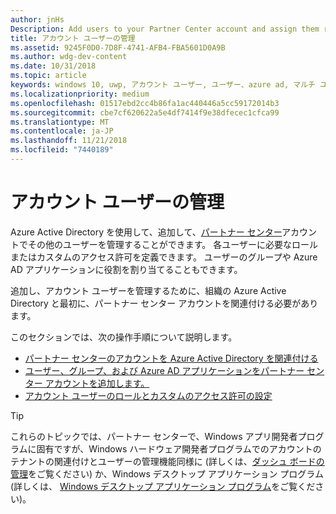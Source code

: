 ```yaml
---
author: jnHs
Description: Add users to your Partner Center account and assign them roles with specific permissions.
title: アカウント ユーザーの管理
ms.assetid: 9245F0D0-7D8F-4741-AFB4-FBA5601D0A9B
ms.author: wdg-dev-content
ms.date: 10/31/2018
ms.topic: article
keywords: windows 10, uwp, アカウント ユーザー, ユーザー、azure ad, マルチ ユーザー、複数のユーザーを管理します。
ms.localizationpriority: medium
ms.openlocfilehash: 01517ebd2cc4b86fa1ac440446a5cc59172014b3
ms.sourcegitcommit: cbe7cf620622a5e4df7414f9e38dfecec1cfca99
ms.translationtype: MT
ms.contentlocale: ja-JP
ms.lasthandoff: 11/21/2018
ms.locfileid: "7440189"
---
```

# <a name="manage-account-users"></a>アカウント ユーザーの管理

Azure Active Directory を使用して、追加して、[パートナー センター](https://partner.microsoft.com/dashboard)アカウントでその他のユーザーを管理することができます。 各ユーザーに必要なロールまたはカスタムのアクセス許可を定義できます。 ユーザーのグループや Azure AD アプリケーションに役割を割り当てることもできます。

追加し、アカウント ユーザーを管理するために、組織の Azure Active Directory と最初に、パートナー センター アカウントを関連付ける必要があります。 

このセクションでは、次の操作手順について説明します。

-   [パートナー センターのアカウントを Azure Active Directory を関連付ける](associate-azure-ad-with-dev-center.md)
-   [ユーザー、グループ、および Azure AD アプリケーションをパートナー センター アカウントを追加します。](add-users-groups-and-azure-ad-applications.md)
-   [アカウント ユーザーのロールとカスタムのアクセス許可の設定](set-custom-permissions-for-account-users.md)

> [!TIP]
> これらのトピックでは、パートナー センターで、Windows アプリ開発者プログラムに固有ですが、Windows ハードウェア開発者プログラムでのアカウントのテナントの関連付けとユーザーの管理機能同様に (詳しくは、[ダッシュ ボードの管理](https://docs.microsoft.com/windows-hardware/drivers/dashboard/dashboard-administration)をご覧ください) か、Windows デスクトップ アプリケーション プログラム (詳しくは、 [Windows デスクトップ アプリケーション プログラム](https://docs.microsoft.com/windows/desktop/appxpkg/windows-desktop-application-program#add-and-manage-account-users)をご覧ください)。
